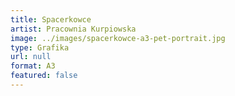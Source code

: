 ```yaml
---
title: Spacerkowce
artist: Pracownia Kurpiowska
image: ../images/spacerkowce-a3-pet-portrait.jpg
type: Grafika
url: null
format: A3
featured: false
---
```

